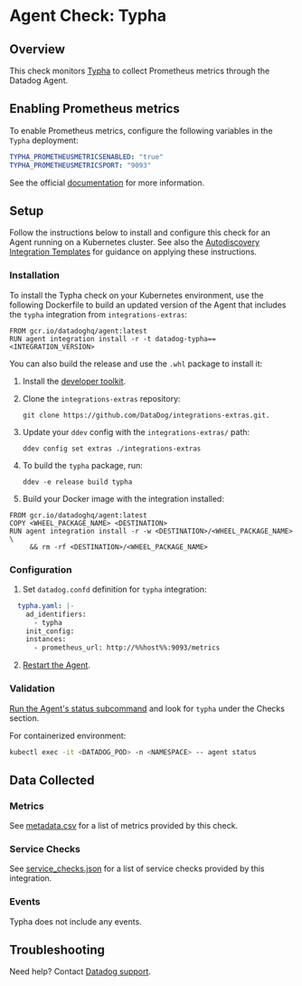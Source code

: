 # Agent Check: Typha

## Overview

This check monitors [Typha][1] to collect Prometheus metrics through the Datadog Agent.

## Enabling Prometheus metrics

To enable Prometheus metrics, configure the following variables in the `Typha` deployment:

```yaml
TYPHA_PROMETHEUSMETRICSENABLED: "true"
TYPHA_PROMETHEUSMETRICSPORT: "9093"
```

See the official [documentation][2] for more information.

## Setup

Follow the instructions below to install and configure this check for an Agent running on a Kubernetes cluster. See also the [Autodiscovery Integration Templates][3] for guidance on applying these instructions.

### Installation

To install the Typha check on your Kubernetes environment, use the following Dockerfile to build an updated version of the Agent that includes the `typha` integration from `integrations-extras`:

```
FROM gcr.io/datadoghq/agent:latest
RUN agent integration install -r -t datadog-typha==<INTEGRATION_VERSION>
```

You can also build the release and use the `.whl` package to install it:

1. Install the [developer toolkit][4].
2. Clone the `integrations-extras` repository:

   ```shell
   git clone https://github.com/DataDog/integrations-extras.git.
   ```

3. Update your `ddev` config with the `integrations-extras/` path:

   ```shell
   ddev config set extras ./integrations-extras
   ```

4. To build the `typha` package, run:

   ```shell
   ddev -e release build typha
   ```
5. Build your Docker image with the integration installed:

```
FROM gcr.io/datadoghq/agent:latest
COPY <WHEEL_PACKAGE_NAME> <DESTINATION>
RUN agent integration install -r -w <DESTINATION>/<WHEEL_PACKAGE_NAME> \
     && rm -rf <DESTINATION>/<WHEEL_PACKAGE_NAME>
```

### Configuration

1. Set `datadog.confd` definition for `typha` integration:

```yaml
  typha.yaml: |-
    ad_identifiers:
      - typha
    init_config:
    instances:
      - prometheus_url: http://%%host%%:9093/metrics
```

2. [Restart the Agent][6].

### Validation

[Run the Agent's status subcommand][5] and look for `typha` under the Checks section.

For containerized environment:

```sh
kubectl exec -it <DATADOG_POD> -n <NAMESPACE> -- agent status
```

## Data Collected

### Metrics

See [metadata.csv][7] for a list of metrics provided by this check.

### Service Checks

See [service_checks.json][8] for a list of service checks provided by this integration.

### Events

Typha does not include any events.

## Troubleshooting

Need help? Contact [Datadog support][9].

[1]: https://docs.tigera.io/calico/latest/reference/typha/
[2]: https://docs.tigera.io/calico/latest/reference/typha/configuration#general-configuration
[3]: https://docs.datadoghq.com/agent/kubernetes/integrations/
[4]: https://docs.datadoghq.com/developers/integrations/python
[5]: https://docs.datadoghq.com/agent/guide/agent-commands/#agent-status-and-information
[6]: https://docs.datadoghq.com/agent/guide/agent-commands/#start-stop-and-restart-the-agent
[7]: https://github.com/DataDog/integrations-extras/blob/master/typha/metadata.csv
[8]: https://github.com/DataDog/integrations-extras/blob/master/typha/assets/service_checks.json
[9]: https://docs.datadoghq.com/help/
